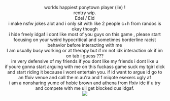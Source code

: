 <p align="center">
worlds happiest ponytown player (lie) ! <br> rentry wip. <br> Edel / Eid <br> i make nsfw jokes alot and i only sit with like 2 people c+h from randos is okay though <br> i hide freely idgaf i dont like most of you guys on this game , please start focusing on your weird hypocritical and sometimes borderline racist behavior before interacting with me <br> I am usually busy working or at therapy but if im not idk interaction ok if im on tab i guess ??? <br> im very defensive of my friends if you dont like my friends i dont like u <br> if youre gonna start arguing with me on this fuckass game suck my tgirl dick and start riding it because i wont entertain you. if id want to argue id go to an ffxiv venue and call the m au'ra and f miqote esexers ugly af <br> i am a nonsharing yume of hobie brown and athena from ffxiv idc if u try and compete with me ull get blocked cus idgaf. <br> <img src="https://i.postimg.cc/5t8vFcBp/Fs2t-Uycag-AAu-CLS-removebg-preview.png"/>
</p>
